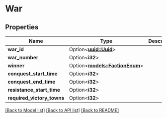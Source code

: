 # War

## Properties

Name | Type | Description | Notes
------------ | ------------- | ------------- | -------------
**war_id** | Option<[**uuid::Uuid**](uuid::Uuid.md)> |  | [optional]
**war_number** | Option<**i32**> |  | [optional]
**winner** | Option<[**models::FactionEnum**](FactionEnum.md)> |  | [optional]
**conquest_start_time** | Option<**i32**> |  | [optional]
**conquest_end_time** | Option<**i32**> |  | [optional]
**resistance_start_time** | Option<**i32**> |  | [optional]
**required_victory_towns** | Option<**i32**> |  | [optional]

[[Back to Model list]](../README.md#documentation-for-models) [[Back to API list]](../README.md#documentation-for-api-endpoints) [[Back to README]](../README.md)


